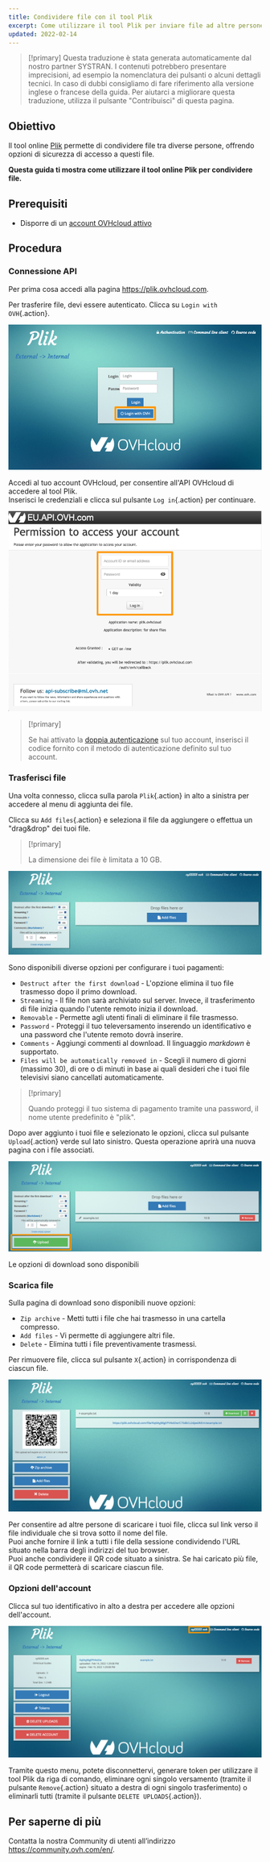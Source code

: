 ```yaml
---
title: Condividere file con il tool Plik
excerpt: Come utilizzare il tool Plik per inviare file ad altre persone
updated: 2022-02-14
---
```


> [!primary]
> Questa traduzione è stata generata automaticamente dal nostro partner SYSTRAN. I contenuti potrebbero presentare imprecisioni, ad esempio la nomenclatura dei pulsanti o alcuni dettagli tecnici. In caso di dubbi consigliamo di fare riferimento alla versione inglese o francese della guida. Per aiutarci a migliorare questa traduzione, utilizza il pulsante "Contribuisci" di questa pagina.
>


## Obiettivo

Il tool online [Plik](https://plik.ovhcloud.com) permette di condividere file tra diverse persone, offrendo opzioni di sicurezza di accesso a questi file.

**Questa guida ti mostra come utilizzare il tool online Plik per condividere file.**

## Prerequisiti

- Disporre di un [account OVHcloud attivo](/pages/account_and_service_management/account_information/ovhcloud-account-creation)

## Procedura

### Connessione API

Per prima cosa accedi alla pagina <https://plik.ovhcloud.com>.

Per trasferire file, devi essere autenticato. Clicca su `Login with OVH`{.action}.

![login](images/plik-login-EU.png)

Accedi al tuo account OVHcloud, per consentire all'API OVHcloud di accedere al tool Plik.<br>
Inserisci le credenziali e clicca sul pulsante `Log in`{.action} per continuare.

![API](images/api-login-EU.png)

> [!primary]
>
> Se hai attivato la [doppia autenticazione](/pages/account_and_service_management/account_information/secure-ovhcloud-account-with-2fa) sul tuo account, inserisci il codice fornito con il metodo di autenticazione definito sul tuo account. 

### Trasferisci file

Una volta connesso, clicca sulla parola `Plik`{.action} in alto a sinistra per accedere al menu di aggiunta dei file.

Clicca su `Add files`{.action} e seleziona il file da aggiungere o effettua un "drag&drop" dei tuoi file.

> [!primary]
>
> La dimensione dei file è limitata a 10 GB.
>

![Add files - options](images/plik-add-files-options.png)

Sono disponibili diverse opzioni per configurare i tuoi pagamenti:

- `Destruct after the first download` - L'opzione elimina il tuo file trasmesso dopo il primo download.
- `Streaming` - Il file non sarà archiviato sul server. Invece, il trasferimento di file inizia quando l'utente remoto inizia il download.
- `Removable` - Permette agli utenti finali di eliminare il file trasmesso.
- `Password` - Proteggi il tuo televersamento inserendo un identificativo e una password che l'utente remoto dovrà inserire.
- `Comments` - Aggiungi commenti al download. Il linguaggio *markdown* è supportato.
- `Files will be automatically removed in` - Scegli il numero di giorni (massimo 30), di ore o di minuti in base ai quali desideri che i tuoi file televisivi siano cancellati automaticamente.

> [!primary]
>
> Quando proteggi il tuo sistema di pagamento tramite una password, il nome utente predefinito è "plik".
>

Dopo aver aggiunto i tuoi file e selezionato le opzioni, clicca sul pulsante `Upload`{.action} verde sul lato sinistro. Questa operazione aprirà una nuova pagina con i file associati.

![upload file](images/plik-upload-EU.png)

Le opzioni di download sono disponibili

### Scarica file

Sulla pagina di download sono disponibili nuove opzioni:

- `Zip archive` - Metti tutti i file che hai trasmesso in una cartella compresso.
- `Add files` - Vi permette di aggiungere altri file.
- `Delete` - Elimina tutti i file preventivamente trasmessi.

Per rimuovere file, clicca sul pulsante `X`{.action} in corrispondenza di ciascun file.

![download file](images/plik-download-EU.png)

Per consentire ad altre persone di scaricare i tuoi file, clicca sul link verso il file individuale che si trova sotto il nome del file.<br>
Puoi anche fornire il link a tutti i file della sessione condividendo l'URL situato nella barra degli indirizzi del tuo browser.<br>
Puoi anche condividere il QR code situato a sinistra. Se hai caricato più file, il QR code permetterà di scaricare ciascun file.

### Opzioni dell'account

Clicca sul tuo identificativo in alto a destra per accedere alle opzioni dell'account.

![download file](images/account-options.png)

Tramite questo menu, potete disconnettervi, generare token per utilizzare il tool Plik da riga di comando, eliminare ogni singolo versamento (tramite il pulsante `Remove`{.action} situato a destra di ogni singolo trasferimento) o eliminarli tutti (tramite il pulsante `DELETE UPLOADS`{.action}).

## Per saperne di più

Contatta la nostra Community di utenti all’indirizzo <https://community.ovh.com/en/>.
